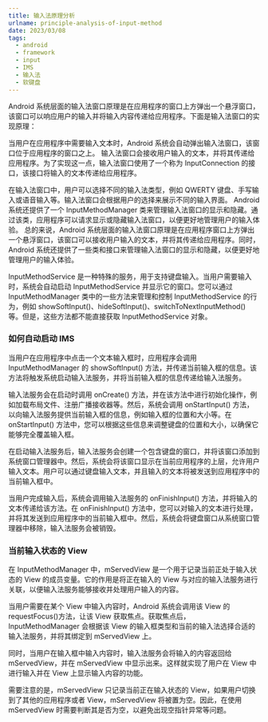 ```yaml
---
title: 输入法原理分析
urlname: principle-analysis-of-input-method
date: 2023/03/08
tags:
  - android
  - framework
  - input
  - IMS
  - 输入法
  - 软键盘
---
```


Android 系统层面的输入法窗口原理是在应用程序的窗口上方弹出一个悬浮窗口，该窗口可以响应用户的输入并将输入内容传递给应用程序。下面是输入法窗口的实现原理：

当用户在应用程序中需要输入文本时，Android 系统会自动弹出输入法窗口，该窗口位于应用程序的窗口之上。
输入法窗口会接收用户输入的文本，并将其传递给应用程序。为了实现这一点，输入法窗口使用了一个称为 InputConnection 的接口，该接口将输入的文本传递给应用程序。

在输入法窗口中，用户可以选择不同的输入法类型，例如 QWERTY 键盘、手写输入或语音输入等。输入法窗口会根据用户的选择来展示不同的输入界面。
Android 系统还提供了一个 InputMethodManager 类来管理输入法窗口的显示和隐藏。通过该类，应用程序可以请求显示或隐藏输入法窗口，以便更好地管理用户的输入体验。
总的来说，Android 系统层面的输入法窗口原理是在应用程序窗口上方弹出一个悬浮窗口，该窗口可以接收用户输入的文本，并将其传递给应用程序。同时，Android 系统还提供了一些类和接口来管理输入法窗口的显示和隐藏，以便更好地管理用户的输入体验。

InputMethodService 是一种特殊的服务，用于支持键盘输入。当用户需要输入时，系统会自动启动 InputMethodService 并显示它的窗口。您可以通过 InputMethodManager 类中的一些方法来管理和控制 InputMethodService 的行为，例如 showSoftInput()、hideSoftInput()、switchToNextInputMethod() 等。但是，这些方法都不能直接获取 InputMethodService 对象。

### 如何自动启动 IMS

当用户在应用程序中点击一个文本输入框时，应用程序会调用 InputMethodManager 的 showSoftInput() 方法，并传递当前输入框的信息。该方法将触发系统启动输入法服务，并将当前输入框的信息传递给输入法服务。

输入法服务会在启动时调用 onCreate() 方法，并在该方法中进行初始化操作，例如加载布局文件、注册广播接收器等。然后，系统会调用 onStartInput() 方法，以向输入法服务提供当前输入框的信息，例如输入框的位置和大小等。在 onStartInput() 方法中，您可以根据这些信息来调整键盘的位置和大小，以确保它能够完全覆盖输入框。

在启动输入法服务后，输入法服务会创建一个包含键盘的窗口，并将该窗口添加到系统窗口管理器中。然后，系统会将该窗口显示在当前应用程序的上层，允许用户输入文本。用户可以通过键盘输入文本，并且输入的文本将被发送到应用程序中的当前输入框中。

当用户完成输入后，系统会调用输入法服务的 onFinishInput() 方法，并将输入的文本传递给该方法。在 onFinishInput() 方法中，您可以对输入的文本进行处理，并将其发送到应用程序中的当前输入框中。然后，系统会将键盘窗口从系统窗口管理器中移除，输入法服务会被销毁。

### 当前输入状态的 View

在 InputMethodManager 中，mServedView 是一个用于记录当前正处于输入状态的 View 的成员变量。它的作用是将正在输入的 View 与对应的输入法服务进行关联，以便输入法服务能够接收并处理用户输入的内容。

当用户需要在某个 View 中输入内容时，Android 系统会调用该 View 的 requestFocus()方法，让该 View 获取焦点。获取焦点后，InputMethodManager 会根据该 View 的输入框类型和当前的输入法选择合适的输入法服务，并将其绑定到 mServedView 上。

同时，当用户在输入框中输入内容时，输入法服务会将输入的内容返回给 mServedView，并在 mServedView 中显示出来。这样就实现了用户在 View 中进行输入并在 View 上显示输入内容的功能。

需要注意的是，mServedView 只记录当前正在输入状态的 View，如果用户切换到了其他的应用程序或者 View，mServedView 将被置为空。因此，在使用 mServedView 时需要判断其是否为空，以避免出现空指针异常等问题。
